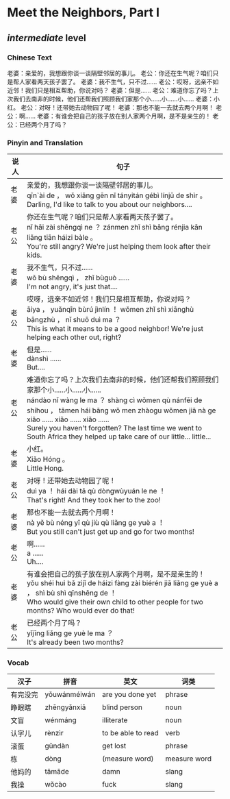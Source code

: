 # Meet the Neighbors, Part I
## *intermediate* level

### Chinese Text
老婆：亲爱的，我想跟你谈一谈隔壁邻居的事儿。
老公：你还在生气呢？咱们只是帮人家看两天孩子罢了。
老婆：我不生气，只不过......
老公：哎呀，远亲不如近邻！我们只是相互帮助，你说对吗？
老婆：但是......
老公：难道你忘了吗？上次我们去南非的时候，他们还帮我们照顾我们家那个小......小......小......
老婆：小红。
老公：对呀！还带她去动物园了呢！
老婆：那也不能一去就去两个月啊！
老公：啊......
老婆：有谁会把自己的孩子放在别人家两个月啊，是不是亲生的！
老公：已经两个月了吗？

### Pinyin and Translation
|说人|句子|
|----|----|
|老婆|亲爱的，我想跟你谈一谈隔壁邻居的事儿。<br />qīn`ài de ， wǒ xiǎng gēn nǐ tányitán gébì línjū de shìr 。<br />Darling, I'd like to talk to you about our neighbors....|
|老公|你还在生气呢？咱们只是帮人家看两天孩子罢了。<br />nǐ hāi zài shēngqì ne ？ zánmen zhǐ shì bāng rénjia kān liǎng tiān háizi bàle 。<br />You're still angry? We're just helping them look after their kids.|
|老婆|我不生气，只不过......<br />wǒ bù shēngqì ， zhǐ bùguò ......<br />I'm not angry, it's just that....|
|老公|哎呀，远亲不如近邻！我们只是相互帮助，你说对吗？<br />āiya ， yuǎnqīn bùrú jìnlín ！ wǒmen zhǐ shì xiānghù bāngzhù ， nǐ shuō duì ma ？<br />This is what it means to be a good neighbor! We're just helping each other out, right?|
|老婆|但是......<br />dànshì ......<br />But....|
|老公|难道你忘了吗？上次我们去南非的时候，他们还帮我们照顾我们家那个小......小......小......<br />nándào nǐ wàng le ma ？ shàng cì wǒmen qù nánfēi de shíhou ， tāmen hái bāng wǒ men zhàogu wǒmen jiā nà ge xiǎo ...... xiǎo ...... xiǎo ......<br />Surely you haven't forgotten? The last time we went to South Africa they helped up take care of our little... little...|
|老婆|小红。<br />Xiǎo Hóng 。<br />Little Hong.|
|老公|对呀！还带她去动物园了呢！<br />duì ya ！ hái dài tā qù dòngwùyuán le ne ！<br />That's right! And they took her to the zoo!|
|老婆|那也不能一去就去两个月啊！<br />nà yě bù néng yī qù jiù qù liǎng ge yuè a ！<br />But you still can't just get up and go for two months!|
|老公|啊......<br />a ......<br />Uh....|
|老婆|有谁会把自己的孩子放在别人家两个月啊，是不是亲生的！<br />yǒu shéi huì bǎ zìjǐ de háizi fàng zài biérén jiā liǎng ge yuè a ， shì bù shì qīnshēng de ！<br />Who would give their own child to other people for two months? Who would ever do that!|
|老公|已经两个月了吗？<br />yǐjīng liǎng ge yuè le ma ？<br />It's already been two months?|
### Vocab
|汉子|拼音|英文|词类|
|----|----|----|----|
|有完没完|yǒuwánméiwán|are you done yet|phrase|
|睁眼瞎|zhēngyǎnxiā|blind person|noun|
|文盲|wénmáng|illiterate|noun|
|认字儿|rènzìr|to be able to read|verb|
|滚蛋|gǔndàn|get lost|phrase|
|栋|dòng|(measure word)|measure word|
|他妈的|tāmāde|damn|slang|
|我操|wǒcào|fuck|slang|